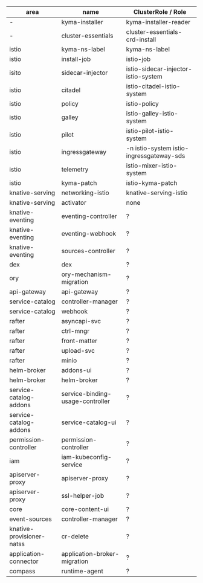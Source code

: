 | area                      | name                             | ClusterRole / Role                       |
| ------------------------- | -------------------------------- | ---------------------------------------- |
| -                         | kyma-installer                   | kyma-installer-reader                    |
| -                         | cluster-essentials               | cluster-essentials-crd-install           |
| istio                     | kyma-ns-label                    | kyma-ns-label                            |
| istio                     | install-job                      | istio-job                                |
| isito                     | sidecar-injector                 | istio-sidecar-injector-istio-system      |
| istio                     | citadel                          | istio-citadel-istio-system               |
| istio                     | policy                           | istio-policy                             |
| istio                     | galley                           | istio-galley-istio-system                |
| istio                     | pilot                            | istio-pilot-istio-system                 |
| istio                     | ingressgateway                   | -n istio-system istio-ingressgateway-sds |
| istio                     | telemetry                        | istio-mixer-istio-system                 |
| istio                     | kyma-patch                       | istio-kyma-patch                         |
| knative-serving           | networking-istio                 | knative-serving-istio                    |
| knative-serving           | activator                        | none                                     |
| knative-eventing          | eventing-controller              | ?                                        |
| knative-eventing          | eventing-webhook                 | ?                                        |
| knative-eventing          | sources-controller               | ?                                        |
| dex                       | dex                              | ?                                        |
| ory                       | ory-mechanism-migration          | ?                                        |
| api-gateway               | api-gateway                      | ?                                        |
| service-catalog           | controller-manager               | ?                                        |
| service-catalog           | webhook                          | ?                                        |
| rafter                    | asyncapi-svc                     | ?                                        |
| rafter                    | ctrl-mngr                        | ?                                        |
| rafter                    | front-matter                     | ?                                        |
| rafter                    | upload-svc                       | ?                                        |
| rafter                    | minio                            | ?                                        |
| helm-broker               | addons-ui                        | ?                                        |
| helm-broker               | helm-broker                      | ?                                        |
| service-catalog-addons    | service-binding-usage-controller | ?                                        |
| service-catalog-addons    | service-catalog-ui               | ?                                        |
| permission-controller     | permission-controller            | ?                                        |
| iam                       | iam-kubeconfig-service           | ?                                        |
| apiserver-proxy           | apiserver-proxy                  | ?                                        |
| apiserver-proxy           | ssl-helper-job                   | ?                                        |
| core                      | core-content-ui                  | ?                                        |
| event-sources             | controller-manager               | ?                                        |
| knative-provisioner-natss | cr-delete                        | ?                                        |
| application-connector     | application-broker-migration     | ?                                        |
| compass                   | runtime-agent                    | ?                                        |
